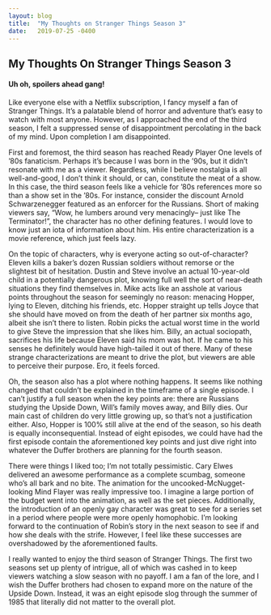 ```yaml
---
layout: blog
title:  "My Thoughts on Stranger Things Season 3"
date:   2019-07-25 -0400
---
```


## My Thoughts On Stranger Things Season 3

#### **Uh oh, spoilers ahead gang!**

Like everyone else with a Netflix subscription, I fancy myself a fan of Stranger Things. It’s a palatable blend of horror and adventure that’s easy to watch with most anyone. However, as I approached the end of the third season, I felt a suppressed sense of disappointment percolating in the back of my mind. Upon completion I am disappointed.

First and foremost, the third season has reached Ready Player One levels of ’80s fanaticism. Perhaps it’s because I was born in the ’90s, but it didn’t resonate with me as a viewer. Regardless, while I believe nostalgia is all well-and-good, I don’t think it should, or can, constitute the meat of a show. In this case, the third season feels like a vehicle for ’80s references more so than a show set in the ’80s. For instance, consider the discount Arnold Schwarzenegger featured as an enforcer for the Russians. Short of making viewers say, “Wow, he lumbers around very menacingly– just like The Terminator!”, the character has no other defining features. I would love to know just an iota of information about him. His entire characterization is a movie reference, which just feels lazy.

On the topic of characters, why is everyone acting so out-of-character? Eleven kills a baker’s dozen Russian soldiers without remorse or the slightest bit of hesitation. Dustin and Steve involve an actual 10-year-old child in a potentially dangerous plot, knowing full well the sort of near-death situations they find themselves in. Mike acts like an asshole at various points throughout the season for seemingly no reason: menacing Hopper, lying to Eleven, ditching his friends, etc. Hopper straight up tells Joyce that she should have moved on from the death of her partner six months ago, albeit she isn’t there to listen. Robin picks the actual worst time in the world to give Steve the impression that she likes him. Billy, an actual sociopath, sacrifices his life because Eleven said his mom was hot. If he came to his senses he definitely would have high-tailed it out of there. Many of these strange characterizations are meant to drive the plot, but viewers are able to perceive their purpose. Ero, it feels forced.

Oh, the season also has a plot where nothing happens. It seems like nothing changed that couldn’t be explained in the timeframe of a single episode. I can’t justify a full season when the key points are: there are Russians studying the Upside Down, Will’s family moves away, and Billy dies. Our main cast of children do very little growing up, so that’s not a justification either. Also, Hopper is 100% still alive at the end of the season, so his death is equally inconsequential. Instead of eight episodes, we could have had the first episode contain the aforementioned key points and just dive right into whatever the Duffer brothers are planning for the fourth season.

There were things I liked too; I’m not totally pessimistic. Cary Elwes delivered an awesome performance as a complete scumbag, someone who’s all bark and no bite. The animation for the uncooked-McNugget-looking Mind Flayer was really impressive too. I imagine a large portion of the budget went into the animation, as well as the set pieces. Additionally, the introduction of an openly gay character was great to see for a series set in a period where people were more openly homophobic. I’m looking forward to the continuation of Robin’s story in the next season to see if and how she deals with the strife. However, I feel like these successes are overshadowed by the aforementioned faults.

I really wanted to enjoy the third season of Stranger Things. The first two seasons set up plenty of intrigue, all of which was cashed in to keep viewers watching a slow season with no payoff. I am a fan of the lore, and I wish the Duffer brothers had chosen to expand more on the nature of the Upside Down. Instead, it was an eight episode slog through the summer of 1985 that literally did not matter to the overall plot.


